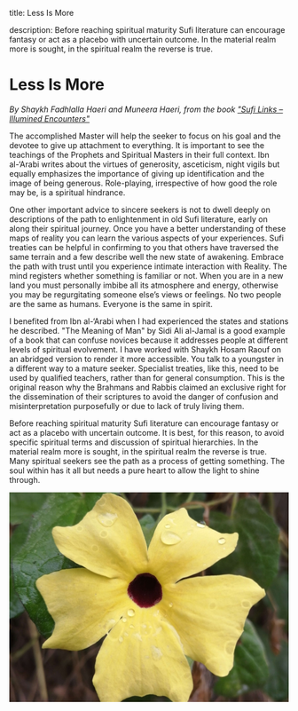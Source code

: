 title: Less Is More

description: Before reaching spiritual maturity Sufi literature can encourage fantasy or act as a placebo with uncertain outcome. In the material realm more is sought, in the spiritual realm the reverse is true.

# Less Is More

_By Shaykh Fadhlalla Haeri and Muneera Haeri, from the book ["Sufi Links – Illumined Encounters"](../../books/biography/sufi-encounters/)_

The accomplished Master will help the seeker to focus on his goal and the devotee to give up attachment to everything. It is important to see the teachings of the Prophets and Spiritual Masters in their full context. Ibn al-‘Arabi writes about the virtues of generosity, asceticism, night vigils but equally emphasizes the importance of giving up identification and the image of being generous. Role-playing, irrespective of how good the role may be, is a spiritual hindrance.

One other important advice to sincere seekers is not to dwell deeply on descriptions of the path to enlightenment in old Sufi literature, early on along their spiritual journey. Once you have a better understanding of these maps of reality you can learn the various aspects of your experiences. Sufi treaties can be helpful in confirming to you that others have traversed the same terrain and a few describe well the new state of awakening. Embrace the path with trust until you experience intimate interaction with Reality. The mind registers whether something is familiar or not. When you are in a new land you must personally imbibe all its atmosphere and energy, otherwise you may be regurgitating someone else’s views or feelings. No two people are the same as humans. Everyone is the same in spirit.

I benefited from Ibn al-‘Arabi when I had experienced the states and stations he described. "The Meaning of Man" by Sidi Ali al-Jamal is a good example of a book that can confuse novices because it addresses people at different levels of spiritual evolvement. I have worked with Shaykh Hosam Raouf on an abridged version to render it more accessible. You talk to a youngster in a different way to a mature seeker. Specialist treaties, like this, need to be used by qualified teachers, rather than for general consumption. This is the original reason why the Brahmans and Rabbis claimed an exclusive right for the dissemination of their scriptures to avoid the danger of confusion and misinterpretation purposefully or due to lack of truly living them.

Before reaching spiritual maturity Sufi literature can encourage fantasy or act as a placebo with uncertain outcome. It is best, for this reason, to avoid specific spiritual terms and discussion of spiritual hierarchies. In the material realm more is sought, in the spiritual realm the reverse is true. Many spiritual seekers see the path as a process of getting something. The soul within has it all but needs a pure heart to allow the light to shine through.

![Less](../../assets/images/09.jpg)